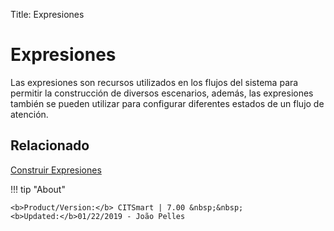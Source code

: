 Title: Expresiones

# Expresiones

Las expresiones son recursos utilizados en los flujos del sistema para permitir la construcción de diversos escenarios, además, las 
expresiones también se pueden utilizar para configurar diferentes estados de un flujo de atención.

## Relacionado

[Construir Expresiones][1]  

[1]:/es-es/citsmart-7/workflow/configuration/expressions-creator.html


!!! tip "About"

    <b>Product/Version:</b> CITSmart | 7.00 &nbsp;&nbsp;
    <b>Updated:</b>01/22/2019 - João Pelles  
	
